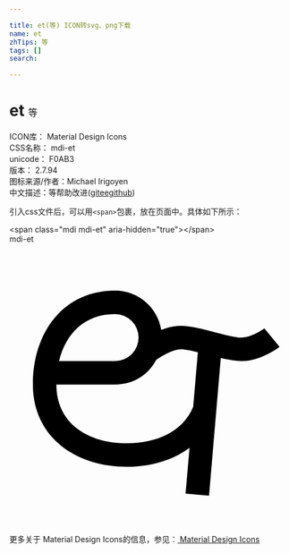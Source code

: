 ```yaml
---

title: et(等) ICON转svg、png下载
name: et
zhTips: 等
tags: []
search: 

---
```


# et  <small style="font-size: 60%;font-weight: 100">等</small>


<div class="detail-page">
<p>
<span>
ICON库：
<span class="badge-secondary badge">Material Design Icons</span> 
</span>
<br/>
<span>
CSS名称：
<span class="badge-secondary badge">mdi-et</span> 
</span>
<br/>
<span>
unicode：
<span class="badge-secondary badge">F0AB3</span> 
<copy-btn content='F0AB3' btn-title=""></copy-btn>
<copy-btn :content='String.fromCodePoint(parseInt("F0AB3", 16))' btn-title="复制U"></copy-btn>
</span>
<br/>
<span>
版本：
<span class="badge-secondary badge">2.7.94</span> 
</span>
<br/>
<span>图标来源/作者：<span class="badge-light badge">Michael Irigoyen</span></span> 
<br/>
<span class="zh-detail">中文描述：<span class="badge-primary badge">等</span><span class="help-link"><span>帮助改进</span>(<a href="https://gitee.com/liuwave/icon-helper/edit/master/json/material/et.json" target="_blank" rel="noopener noreferrer">gitee</a><a href="https://github.com/liuwave/icon-helper/edit/master/json/material/et.json" target="_blank" rel="noopener noreferrer">github</a></span>)</span><br/>
</p>
</div>
<div class="alert alert-dark">
  <i class="mdi mdi-et mdi-48px"></i>
  <i class="mdi mdi-et mdi-36px"></i>
  <i class="mdi mdi-et mdi-24px"></i>
  <i class="mdi mdi-et mdi-18px"></i>
</div>
<div>
  <p>引入css文件后，可以用<code>&lt;span&gt;</code>包裹，放在页面中。具体如下所示：    
  </p>
  <div class="alert alert-primary" style="font-size: 14px">
    &lt;span class="mdi mdi-et" aria-hidden="true"&gt;&lt;/span&gt;
    <copy-btn content='<span class="mdi mdi-et" aria-hidden="true"></span>'></copy-btn>
  </div>
  <div class="alert alert-secondary">
    <i class="mdi mdi-et"
    style="font-size: 24px"
    aria-hidden="true"></i> mdi-et
    <copy-btn content="mdi-et" btn-title="复制图标名称"></copy-btn>
  </div>
</div>
<div id="svg" class="svg-wrap">
<svg xmlns="http://www.w3.org/2000/svg" viewBox="0 0 24 24"><path d="M23,8.78L21.71,7.22C21.45,7.42 20.53,8 19.77,8C19.26,8 18.3,7.75 17.45,7.53C16.39,7.26 15.39,7 14.6,7C14,7 13.43,7.15 12.93,7.35C12.62,5.45 11,4 9,4C4.58,4 2,7.58 2,12C2,16.42 5.58,19 10,19C12.06,19 13.93,18.43 15.34,17.39L15,21.29L17,21.47L18,9.74C18.66,9.89 19.27,10 19.77,10C21.38,10 22.84,8.91 23,8.78M9,6A2,2 0 0,1 11,8A2,2 0 0,1 9,10H4.23C4.8,7.67 6.39,6 9,6M10,17C6.69,17 4,15.31 4,12H9C10.6,12 11.83,11.17 12.5,9.91V9.91C12.76,9.71 13.85,9 14.6,9C14.94,9 15.5,9.11 16.05,9.25L15.65,13.89C14.82,15.95 12.6,17 10,17Z" /></svg>
</div>
<detail full-name='mdi-et'></detail>
    
<div><p>更多关于 Material Design Icons的信息，参见：<a target="_blank" href="https://iconhelper.cn/material.html"> Material Design Icons</a>
</p></div>
